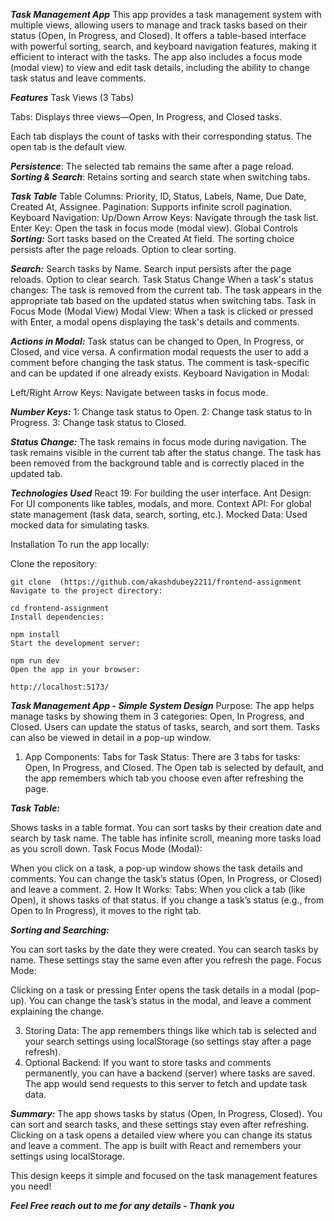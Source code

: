 ***Task Management App***
This app provides a task management system with multiple views, allowing users to manage and track tasks based on their status (Open, In Progress, and Closed). It offers a table-based interface with powerful sorting, search, and keyboard navigation features, making it efficient to interact with the tasks. The app also includes a focus mode (modal view) to view and edit task details, including the ability to change task status and leave comments.

***Features***
Task Views (3 Tabs)

Tabs: Displays three views—Open, In Progress, and Closed tasks.

Each tab displays the count of tasks with their corresponding status.
The open tab is the default view.

***Persistence***: The selected tab remains the same after a page reload.
***Sorting & Search***: Retains sorting and search state when switching tabs.

***Task Table***
Table Columns:
Priority, ID, Status, Labels, Name, Due Date, Created At, Assignee.
Pagination: Supports infinite scroll pagination.
Keyboard Navigation:
Up/Down Arrow Keys: Navigate through the task list.
Enter Key: Open the task in focus mode (modal view).
Global Controls
***Sorting:***
Sort tasks based on the Created At field.
The sorting choice persists after the page reloads.
Option to clear sorting.

***Search:***
Search tasks by Name.
Search input persists after the page reloads.
Option to clear search.
Task Status Change
When a task's status changes:
The task is removed from the current tab.
The task appears in the appropriate tab based on the updated status when switching tabs.
Task in Focus Mode (Modal View)
Modal View: When a task is clicked or pressed with Enter, a modal opens displaying the task's details and comments.

***Actions in Modal:***
Task status can be changed to Open, In Progress, or Closed, and vice versa.
A confirmation modal requests the user to add a comment before changing the task status. The comment is task-specific and can be updated if one already exists.
Keyboard Navigation in Modal:

Left/Right Arrow Keys: Navigate between tasks in focus mode.


***Number Keys:***
1: Change task status to Open.
2: Change task status to In Progress.
3: Change task status to Closed.


***Status Change:***
The task remains in focus mode during navigation.
The task remains visible in the current tab after the status change.
The task has been removed from the background table and is correctly placed in the updated tab.


***Technologies Used***
React 19: For building the user interface.
Ant Design: For UI components like tables, modals, and more.
Context API: For global state management (task data, search, sorting, etc.).
Mocked Data: Used mocked data for simulating tasks.


Installation
To run the app locally:

Clone the repository:

```
git clone  (https://github.com/akashdubey2211/frontend-assignment
Navigate to the project directory:
```

```
cd frontend-assignment
Install dependencies:
```

```
npm install
Start the development server:
```

```
npm run dev
Open the app in your browser:
```

```
http://localhost:5173/
```



***Task Management App - Simple System Design***
Purpose:
The app helps manage tasks by showing them in 3 categories: Open, In Progress, and Closed. Users can update the status of tasks, search, and sort them. Tasks can also be viewed in detail in a pop-up window.

1. App Components:
Tabs for Task Status:
There are 3 tabs for tasks: Open, In Progress, and Closed.
The Open tab is selected by default, and the app remembers which tab you choose even after refreshing the page.

***Task Table:***

Shows tasks in a table format.
You can sort tasks by their creation date and search by task name.
The table has infinite scroll, meaning more tasks load as you scroll down.
Task Focus Mode (Modal):

When you click on a task, a pop-up window shows the task details and comments.
You can change the task’s status (Open, In Progress, or Closed) and leave a comment.
2. How It Works:
Tabs: When you click a tab (like Open), it shows tasks of that status. If you change a task’s status (e.g., from Open to In Progress), it moves to the right tab.

***Sorting and Searching:***

You can sort tasks by the date they were created.
You can search tasks by name. These settings stay the same even after you refresh the page.
Focus Mode:

Clicking on a task or pressing Enter opens the task details in a modal (pop-up).
You can change the task’s status in the modal, and leave a comment explaining the change.

3. Storing Data:
The app remembers things like which tab is selected and your search settings using localStorage (so settings stay after a page refresh).
4. Optional Backend:
If you want to store tasks and comments permanently, you can have a backend (server) where tasks are saved. The app would send requests to this server to fetch and update task data.

***Summary:***
The app shows tasks by status (Open, In Progress, Closed).
You can sort and search tasks, and these settings stay even after refreshing.
Clicking on a task opens a detailed view where you can change its status and leave a comment.
The app is built with React and remembers your settings using localStorage.


This design keeps it simple and focused on the task management features you need!

***Feel Free reach out to me for any details - Thank you***
